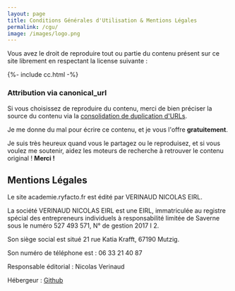 ```yaml
---
layout: page
title: Conditions Générales d'Utilisation & Mentions Légales
permalink: /cgu/
image: /images/logo.png
---
```


Vous avez le droit de reproduire tout ou partie du contenu présent sur ce site librement
en respectant la license suivante :

<p>
  {%- include cc.html -%}
</p>

### Attribution via canonical_url

Si vous choisissez de reproduire du contenu, merci de bien préciser la source du contenu
via la [consolidation de duplication d'URLs](https://support.google.com/webmasters/answer/139066?hl=en).

Je me donne du mal pour écrire ce contenu, et je vous l'offre __gratuitement__.

Je suis très heureux quand vous le partagez ou le reproduisez, et si vous voulez me soutenir, aidez les moteurs de recherche à retrouver le contenu original ! __Merci !__

## Mentions Légales

Le site academie.ryfacto.fr est édité par VERINAUD NICOLAS EIRL.

La société VERINAUD NICOLAS EIRL est une EIRL, immatriculée au registre spécial des entrepreneurs individuels à responsabilité limitée de Saverne sous le numéro 527 493 571, N° de gestion 2017 I 2.

Son siège social est situé 21 rue Katia Krafft, 67190 Mutzig.

Son numéro de téléphone est : 06 33 21 40 87

Responsable éditorial : Nicolas Verinaud

Hébergeur : [Github](https://www.github.com)
